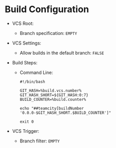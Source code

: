 # Build Configuration

- VCS Root:
  - Branch specification: `EMPTY`
- VCS Settings:
  - Allow builds in the default branch: `FALSE`
- Build Steps:
  - Command Line:
  
    ```
    #!/bin/bash

    GIT_HASH=%build.vcs.number%
    GIT_HASH_SHORT=${GIT_HASH:0:7}
    BUILD_COUNTER=%build.counter%

    echo "##teamcity[buildNumber '0.0.0-$GIT_HASH_SHORT.$BUILD_COUNTER']"

    exit 0
    ```

- VCS Trigger:
  - Branch filter: `EMPTY`

